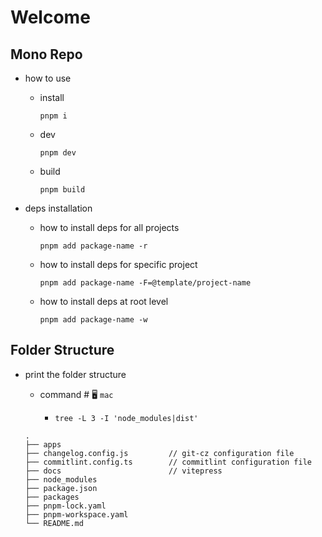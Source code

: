 # Welcome

## Mono Repo

- how to use

  - install

    ```shell
    pnpm i
    ```

  - dev

    ```shell
    pnpm dev
    ```

  - build

    ```shell
    pnpm build
    ```

- deps installation

  - how to install deps for all projects

    ```shell
    pnpm add package-name -r
    ```

  - how to install deps for specific project

    ```shell
    pnpm add package-name -F=@template/project-name
    ```

  - how to install deps at root level

    ```shell
    pnpm add package-name -w
    ```

## Folder Structure

- print the folder structure

  - command # 🖥️ `mac`

    - `tree -L 3 -I 'node_modules|dist'`

  ```shell
  .
  ├── apps
  ├── changelog.config.js         // git-cz configuration file
  ├── commitlint.config.ts        // commitlint configuration file
  ├── docs                        // vitepress
  ├── node_modules
  ├── package.json
  ├── packages
  ├── pnpm-lock.yaml
  ├── pnpm-workspace.yaml
  └── README.md
  ```
